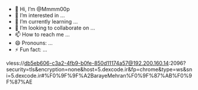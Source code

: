 - 👋 Hi, I’m @Mmmm00p
- 👀 I’m interested in ...
- 🌱 I’m currently learning ...
- 💞️ I’m looking to collaborate on ...
- 📫 How to reach me ...
- 😄 Pronouns: ...
- ⚡ Fun fact: ...

<!---
Mmmm00p/Mmmm00p is a ✨ special ✨ repository because its `README.md` (this file) appears on your GitHub profile.
You can click the Preview link to take a look at your changes.
--->
vless://db5eb606-c3a2-4fb9-b0fe-850d11174a57@192.200.160.14:2096?security=tls&encryption=none&host=5.dexcode.ir&fp=chrome&type=ws&sni=5.dexcode.ir#%F0%9F%9F%A2BarayeMehran%F0%9F%87%AB%F0%9F%87%AE
